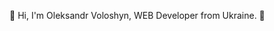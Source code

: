 👋 Hi, I'm Oleksandr Voloshyn, WEB Developer from Ukraine. 👋

<!---
OleksandrVoloshyn/OleksandrVoloshyn is a ✨ special ✨ repository because its `README.md` (this file) appears on your GitHub profile.
You can click the Preview link to take a look at your changes.
--->
